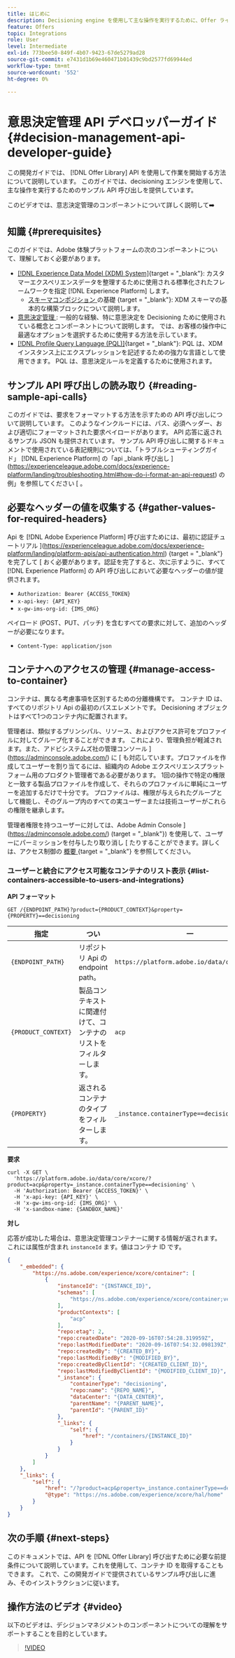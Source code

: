 ```yaml
---
title: はじめに
description: Decisioning engine を使用して主な操作を実行するために、Offer ライブラリ API の使用を開始する方法について説明します。
feature: Offers
topic: Integrations
role: User
level: Intermediate
exl-id: 773bee50-849f-4b07-9423-67de5279ad28
source-git-commit: e7431d1b69e460471b01439c9bd2577fd69944ed
workflow-type: tm+mt
source-wordcount: '552'
ht-degree: 0%

---
```


# 意思決定管理 API デベロッパーガイド {#decision-management-api-developer-guide}

この開発ガイドでは、 [!DNL Offer Library] API を使用して作業を開始する方法について説明しています。 このガイドでは、decisioning エンジンを使用して、主な操作を実行するためのサンプル API 呼び出しを提供しています。

このビデオでは、意志決定管理のコンポーネントについて詳しく説明して➡️ [](#video)

## 知識 {#prerequisites}

このガイドでは、Adobe 体験プラットフォームの次のコンポーネントについて、理解しておく必要があります。

* [[!DNL Experience Data Model (XDM) System]](https://experienceleague.adobe.com/docs/experience-platform/xdm/home.html){target = &quot;_blank&quot;}: カスタマーエクスペリエンスデータを整理するために使用される標準化されたフレームワークを指定 [!DNL Experience Platform] します。
   * [スキーマコンポジション ](https://experienceleague.adobe.com/docs/experience-platform/xdm/schema/composition.html) の基礎 {target = &quot;_blank&quot;}: XDM スキーマの基本的な構築ブロックについて説明します。
* [意思決定管理 ](../../../using/offers/get-started/starting-offer-decisioning.md) : 一般的な経験、特に意思決定を Decisioning ために使用されている概念とコンポーネントについて説明します。 では、お客様の操作中に最適なオプションを選択するために使用する方法を示しています。
* [[!DNL Profile Query Language (PQL)]](https://experienceleague.adobe.com/docs/experience-platform/segmentation/pql/overview.html){target = &quot;_blank&quot;}: PQL は、XDM インスタンス上にエクスプレッションを記述するための強力な言語として使用できます。 PQL は、意思決定ルールを定義するために使用されます。

## サンプル API 呼び出しの読み取り {#reading-sample-api-calls}

このガイドでは、要求をフォーマットする方法を示すための API 呼び出しについて説明しています。 このようなインクルードには、パス、必須ヘッダー、および適切にフォーマットされた要求ペイロードがあります。 API 応答に返されるサンプル JSON も提供されています。 サンプル API 呼び出しに関するドキュメントで使用されている表記規則については、「トラブルシューティングガイド」 [!DNL Experience Platform] の「api _blank 呼び出し ](https://experienceleague.adobe.com/docs/experience-platform/landing/troubleshooting.html#how-do-i-format-an-api-request) の例」を参照してください [ 。

## 必要なヘッダーの値を収集する {#gather-values-for-required-headers}

Api を [!DNL Adobe Experience Platform] 呼び出すためには、最初に認証チュートリアル ](https://experienceleague.adobe.com/docs/experience-platform/landing/platform-apis/api-authentication.html) {target = &quot;_blank&quot;} を完了して [ おく必要があります。認証を完了すると、次に示すように、すべて [!DNL Experience Platform] の API 呼び出しにおいて必要なヘッダーの値が提供されます。

* `Authorization: Bearer {ACCESS_TOKEN}`
* `x-api-key: {API_KEY}`
* `x-gw-ims-org-id: {IMS_ORG}`

ペイロード (POST、PUT、パッチ) を含むすべての要求に対して、追加のヘッダーが必要になります。

* `Content-Type: application/json`

## コンテナへのアクセスの管理 {#manage-access-to-container}

コンテナは、異なる考慮事項を区別するための分離機構です。 コンテナ ID は、すべてのリポジトリ Api の最初のパスエレメントです。 Decisioning オブジェクトはすべて1つのコンテナ内に配置されます。

管理者は、類似するプリンシパル、リソース、およびアクセス許可をプロファイルに対してグループ化することができます。 これにより、管理負担が軽減されます。また、アドビシステムズ社の管理コンソール ](https://adminconsole.adobe.com/) に [ も対応しています。プロファイルを作成してユーザーを割り当てるには、組織内の Adobe エクスペリエンスプラットフォーム用のプロダクト管理者である必要があります。 1回の操作で特定の権限と一致する製品プロファイルを作成して、それらのプロファイルに単純にユーザーを追加するだけで十分です。 プロファイルは、権限が与えられたグループとして機能し、そのグループ内のすべての実ユーザーまたは技術ユーザーがこれらの権限を継承します。

管理者権限を持つユーザーに対しては、Adobe Admin Console ](https://adminconsole.adobe.com/) (target = &quot;_blank&quot;}) を使用して、ユーザーにパーミッションを付与したり取り消し [ たりすることができます。詳しくは、アクセス制御の [ 概要 ](https://experienceleague.adobe.com/docs/experience-platform/access-control/home.html) {target = &quot;_blank&quot;} を参照してください。

### ユーザーと統合にアクセス可能なコンテナのリスト表示 {#list-containers-accessible-to-users-and-integrations}

**API フォーマット**

```http
GET /{ENDPOINT_PATH}?product={PRODUCT_CONTEXT}&property={PROPERTY}==decisioning
```

| 指定 | つい | 一 |
| --------- | ----------- | ------- |
| `{ENDPOINT_PATH}` | リポジトリ Api の endpoint path。 | `https://platform.adobe.io/data/core/xcore/` |
| `{PRODUCT_CONTEXT}` | 製品コンテキストに関連付けて、コンテナのリストをフィルターします。 | `acp` |
| `{PROPERTY}` | 返されるコンテナのタイプをフィルターします。 | `_instance.containerType==decisioning` |

**要求**

```shell
curl -X GET \
  'https://platform.adobe.io/data/core/xcore/?product=acp&property=_instance.containerType==decisioning' \
  -H 'Authorization: Bearer {ACCESS_TOKEN}' \
  -H 'x-api-key: {API_KEY}' \
  -H 'x-gw-ims-org-id: {IMS_ORG}' \
  -H 'x-sandbox-name: {SANDBOX_NAME}'
```

**対し**

応答が成功した場合は、意思決定管理コンテナーに関する情報が返されます。 これには属性が含まれ `instanceId` ます。値はコンテナ ID です。

```json
{
    "_embedded": {
        "https://ns.adobe.com/experience/xcore/container": [
            {
                "instanceId": "{INSTANCE_ID}",
                "schemas": [
                    "https://ns.adobe.com/experience/xcore/container;version=0.5"
                ],
                "productContexts": [
                    "acp"
                ],
                "repo:etag": 2,
                "repo:createdDate": "2020-09-16T07:54:28.319959Z",
                "repo:lastModifiedDate": "2020-09-16T07:54:32.098139Z",
                "repo:createdBy": "{CREATED_BY}",
                "repo:lastModifiedBy": "{MODIFIED_BY}",
                "repo:createdByClientId": "{CREATED_CLIENT_ID}",
                "repo:lastModifiedByClientId": "{MODIFIED_CLIENT_ID}",
                "_instance": {
                    "containerType": "decisioning",
                    "repo:name": "{REPO_NAME}",
                    "dataCenter": "{DATA_CENTER}",
                    "parentName": "{PARENT_NAME}",
                    "parentId": "{PARENT_ID}"
                },
                "_links": {
                    "self": {
                        "href": "/containers/{INSTANCE_ID}"
                    }
                }
            }
        ]
    },
    "_links": {
        "self": {
            "href": "/?product=acp&property=_instance.containerType==decisioning",
            "@type": "https://ns.adobe.com/experience/xcore/hal/home"
        }
    }
}
```

## 次の手順 {#next-steps}

このドキュメントでは、API を [!DNL Offer Library] 呼び出すために必要な前提条件について説明しています。これを使用して、コンテナ ID を取得することもできます。 これで、この開発ガイドで提供されているサンプル呼び出しに進み、そのインストラクションに従います。
<!--
>[!NOTE]
>
> The In-app messaging channel in Adobe Journey Optimizer uses decision management objects. If your organization uses the in-app messaging channel, then API list requests for objects will include objects created by the in-app messaging service and can be ignored for decision management use cases. Objects created for in-app messages will have `createdBy = “Mobile_Sheliak”`.
-->

## 操作方法のビデオ {#video}

以下のビデオは、デシジョンマネジメントのコンポーネントについての理解をサポートすることを目的としています。

>[!VIDEO](https://video.tv.adobe.com/v/329919?quality=12)

